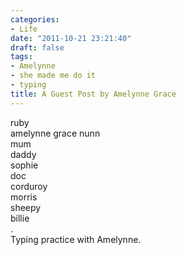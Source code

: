 ```yaml
---
categories:
- Life
date: "2011-10-21 23:21:40"
draft: false
tags:
- Amelynne
- she made me do it
- typing
title: A Guest Post by Amelynne Grace
---
```


ruby\
amelynne grace nunn\
mum\
daddy\
sophie\
doc\
corduroy\
morris\
sheepy\
billie\
.\
Typing practice with Amelynne.
